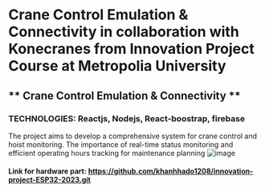 # Crane Control Emulation & Connectivity in collaboration with Konecranes from Innovation Project Course at Metropolia University
## ** Crane Control Emulation & Connectivity​ **
### TECHNOLOGIES: Reactjs, Nodejs, React-boostrap, firebase
The project aims to develop a comprehensive system for crane control and hoist monitoring.​ The importance of real-time status monitoring and efficient operating hours tracking for maintenance planning
![image](https://github.com/khanhhado1208/innovation-project-web-2023/assets/55555713/aebf324d-417f-470d-9772-e85508541e92)

#### Link for hardware part: https://github.com/khanhhado1208/innovation-project-ESP32-2023.git
